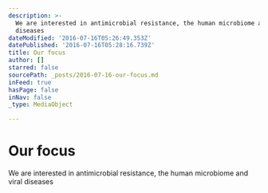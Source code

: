 ```yaml
---
description: >-
  We are interested in antimicrobial resistance, the human microbiome and viral
  diseases
dateModified: '2016-07-16T05:26:49.353Z'
datePublished: '2016-07-16T05:28:16.739Z'
title: Our focus
author: []
starred: false
sourcePath: _posts/2016-07-16-our-focus.md
inFeed: true
hasPage: false
inNav: false
_type: MediaObject

---
```

# Our focus

We are interested in antimicrobial resistance, the human microbiome and viral diseases